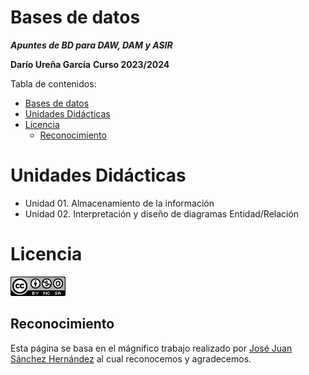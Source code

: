 # Bases de datos
***Apuntes de BD para DAW, DAM y ASIR***

**Darío Ureña García**
**Curso 2023/2024**

Tabla de contenidos:
- [Bases de datos](#bases-de-datos)
- [Unidades Didácticas](#unidades-didácticas)
- [Licencia](#licencia)
  - [Reconocimiento](#reconocimiento)

# Unidades Didácticas

* Unidad 01. Almacenamiento de la información
* Unidad 02. Interpretación y diseño de diagramas Entidad/Relación


# Licencia
![Licencia CC](images/licencia.png)

## Reconocimiento
Esta página se basa en el mágnifico trabajo realizado por [José Juan Sánchez Hernández](https://josejuansanchez.org/) al cual reconocemos y agradecemos.

